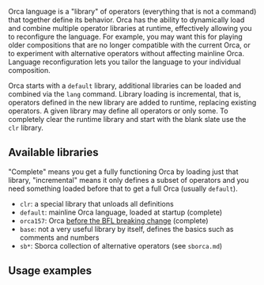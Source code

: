 Orca language is a "library" of operators (everything that is not a command) that together define its behavior. Orca has the ability to dynamically load and combine multiple operator libraries at runtime, effectively allowing you to reconfigure the language. For example, you may want this for playing older compositions that are no longer compatible with the current Orca, or to experiment with alternative operators without affecting mainline Orca. Language reconfiguration lets you tailor the language to your individual composition.

Orca starts with a `default` library, additional libraries can be loaded and combined via the `lang` command. Library loading is incremental, that is, operators defined in the new library are added to runtime, replacing existing operators. A given library may define all operators or only some. To completely clear the runtime library and start with the blank slate use the `clr` library.

## Available libraries

"Complete" means you get a fully functioning Orca by loading just that library, "incremental" means it only defines a subset of operators and you need something loaded before that to get a full Orca (usually `default`).

* `clr`: a special library that unloads all definitions
* `default`: mainline Orca language, loaded at startup (complete)
* `orca157`: Orca [before the BFL breaking change](https://github.com/hundredrabbits/Orca/commit/4fd9ad72aafbb3f0c71139fd36ae421f1d8f352a) (complete)
* `base`: not a very useful library by itself, defines the basics such as comments and numbers
* `sb*`: Sborca collection of alternative operators (see `sborca.md`)

## Usage examples